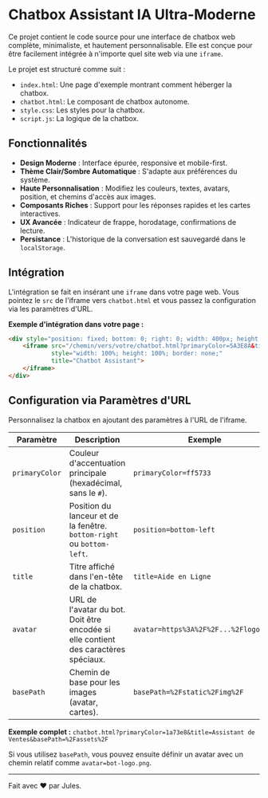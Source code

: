 # Chatbox Assistant IA Ultra-Moderne

Ce projet contient le code source pour une interface de chatbox web complète, minimaliste, et hautement personnalisable. Elle est conçue pour être facilement intégrée à n'importe quel site web via une `iframe`.

Le projet est structuré comme suit :
- `index.html`: Une page d'exemple montrant comment héberger la chatbox.
- `chatbot.html`: Le composant de chatbox autonome.
- `style.css`: Les styles pour la chatbox.
- `script.js`: La logique de la chatbox.

## Fonctionnalités

- **Design Moderne** : Interface épurée, responsive et mobile-first.
- **Thème Clair/Sombre Automatique** : S'adapte aux préférences du système.
- **Haute Personnalisation** : Modifiez les couleurs, textes, avatars, position, et chemins d'accès aux images.
- **Composants Riches** : Support pour les réponses rapides et les cartes interactives.
- **UX Avancée** : Indicateur de frappe, horodatage, confirmations de lecture.
- **Persistance** : L'historique de la conversation est sauvegardé dans le `localStorage`.

## Intégration

L'intégration se fait en insérant une `iframe` dans votre page web. Vous pointez le `src` de l'iframe vers `chatbot.html` et vous passez la configuration via les paramètres d'URL.

**Exemple d'intégration dans votre page :**

```html
<div style="position: fixed; bottom: 0; right: 0; width: 400px; height: 600px; z-index: 1000;">
    <iframe src="/chemin/vers/votre/chatbot.html?primaryColor=5A3E8A&title=Support"
            style="width: 100%; height: 100%; border: none;"
            title="Chatbot Assistant">
    </iframe>
</div>
```

## Configuration via Paramètres d'URL

Personnalisez la chatbox en ajoutant des paramètres à l'URL de l'iframe.

| Paramètre        | Description                                                                    | Exemple                                        |
|------------------|--------------------------------------------------------------------------------|------------------------------------------------|
| `primaryColor`   | Couleur d'accentuation principale (hexadécimal, sans le `#`).                  | `primaryColor=ff5733`                          |
| `position`       | Position du lanceur et de la fenêtre. `bottom-right` ou `bottom-left`.         | `position=bottom-left`                         |
| `title`          | Titre affiché dans l'en-tête de la chatbox.                                    | `title=Aide en Ligne`                          |
| `avatar`         | URL de l'avatar du bot. Doit être encodée si elle contient des caractères spéciaux. | `avatar=https%3A%2F%2F...%2Flogo.png`           |
| `basePath`       | Chemin de base pour les images (avatar, cartes).                               | `basePath=%2Fstatic%2Fimg%2F`                   |

**Exemple complet :**
`chatbot.html?primaryColor=1a73e8&title=Assistant de Ventes&basePath=%2Fassets%2F`

Si vous utilisez `basePath`, vous pouvez ensuite définir un avatar avec un chemin relatif comme `avatar=bot-logo.png`.

---

Fait avec ❤️ par Jules.
